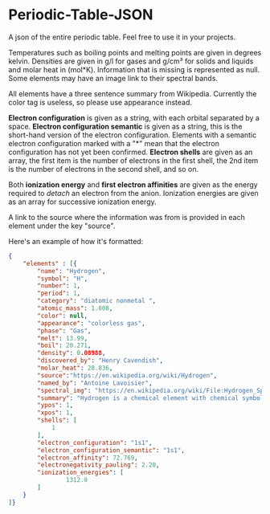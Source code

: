 # Periodic-Table-JSON
A json of the entire periodic table. Feel free to use it in your projects.

Temperatures such as boiling points and melting points are given in degrees kelvin.  Densities are given in g/l for gases and g/cm³ for solids and liquids and molar heat in (mol*K).
Information that is missing is represented as null. Some elements may have an image link to their spectral bands.

All elements have a three sentence summary from Wikipedia. Currently the color tag is useless, so please use appearance instead.

**Electron configuration** is given as a string, with each orbital separated by a space.  **Electron configuration semantic** is given as a string, this is the short-hand version of the electron configuration. Elements with a semantic electron configuration marked with a "*" mean that the electron configuration has not yet been confirmed. **Electron shells** are given as an array, the first item is the number of electrons in the first shell, the 2nd item is the number of electrons in the second shell, and so on.

Both **ionization energy** and **first electron affinities** are given as the energy required to *detach* an electron from the anion.  Ionization energies are given as an array for successive ionization energy.

A link to the source where the information was from is provided in each element under the key "source".

Here's an example of how it's formatted:
```json
{
	"elements" : [{
		"name": "Hydrogen",
		"symbol": "H",
		"number": 1,
		"period": 1,
		"category": "diatomic nonmetal ",
		"atomic_mass": 1.008,
		"color": null,
		"appearance": "colorless gas",
		"phase": "Gas",
		"melt": 13.99,
		"boil": 20.271,
		"density": 0.08988,
		"discovered_by": "Henry Cavendish",
		"molar_heat": 28.836,
		"source":"https://en.wikipedia.org/wiki/Hydrogen",
		"named_by": "Antoine Lavoisier",
		"spectral_img": "https://en.wikipedia.org/wiki/File:Hydrogen_Spectra.jpg",
		"summary": "Hydrogen is a chemical element with chemical symbol H and atomic number 1. With an atomic weight of 1.00794 u, hydrogen is the lightest element on the periodic table. Its monatomic form (H) is the most abundant chemical substance in the Universe, constituting roughly 75% of all baryonic mass.",
		"ypos": 1,
		"xpos": 1,
		"shells": [
		    1
		],
		"electron_configuration": "1s1",
		"electron_configuration_semantic": "1s1", 
		"electron_affinity": 72.769,
		"electronegativity_pauling": 2.20,
		"ionization_energies": [
				1312.0
		]
	}
]}
```

